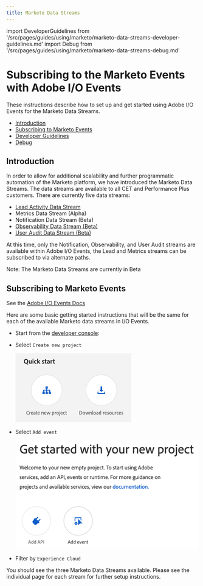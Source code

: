 ```yaml
---
title: Marketo Data Streams
---
```


import DeveloperGuidelines from '/src/pages/guides/using/marketo/marketo-data-streams-developer-guidelines.md'
import Debug from '/src/pages/guides/using/marketo/marketo-data-streams-debug.md'

# Subscribing to the Marketo Events with Adobe I/O Events

These instructions describe how to set up and get started using Adobe I/O Events for the Marketo Data Streams.

- [Introduction](#introduction)
- [Subscribing to Marketo Events](#subscribing-to-marketo-events)
- [Developer Guidelines](#developer-guidelines)
- [Debug](#debug)

## Introduction

In order to allow for additional scalability and further programmatic automation of the Marketo platform, we have introduced the Marketo Data Streams.  The data streams are available to all CET and Performance Plus customers.  There are currently five data streams:

- [Lead Activity Data Stream](https://developers.marketo.com/data-streams/#overview_lead_activity_data_stream)
- Metrics Data Stream (Alpha)
- Notification Data Stream (Beta)
- [Observability Data Stream (Beta)](marketo-observability-data-stream-setup.md)
- [User Audit Data Stream (Beta)](marketo-user-audit-data-stream-setup.md)

At this time, only the Notification, Observability, and User Audit streams are available within Adobe I/O Events, the Lead and Metrics streams can be subscribed to via alternate paths.

Note: The Marketo Data Streams are currently in Beta

## Subscribing to Marketo Events

See the [Adobe I/O Events Docs](/src/pages/index.md)

Here are some basic getting started instructions that will be the same for each of the available Marketo data streams in I/O Events.

- Start from the [developer console](/console/):

- Select `Create new project`

  ![Create new project](../../img/console_create_new_project.png "Quick Start")

- Select `Add event`

  ![Add event](../../img/UserAuditDataStreamIOSetup2.png "Get started with your new project by adding an event subscription")

- Filter by `Experience Cloud`

You should see the three Marketo Data Streams available.  Please see the individual page for each stream for further setup instructions.

<DeveloperGuidelines/>

<Debug/>
